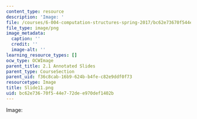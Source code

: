 ```yaml
---
content_type: resource
description: 'Image: '
file: /courses/6-004-computation-structures-spring-2017/bc62e73670f544e772dee970def1402b_Slide11.png
file_type: image/png
image_metadata:
  caption: ''
  credit: ''
  image-alt: ''
learning_resource_types: []
ocw_type: OCWImage
parent_title: 2.1 Annotated Slides
parent_type: CourseSection
parent_uid: f36c8cab-16b9-624b-b4fe-c82e9ddf0f73
resourcetype: Image
title: Slide11.png
uid: bc62e736-70f5-44e7-72de-e970def1402b
---
```

Image: 

